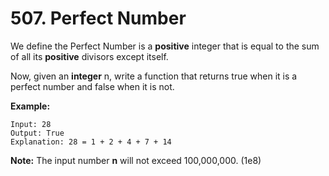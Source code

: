 # 507. Perfect Number

We define the Perfect Number is a **positive** integer that is equal to the sum of all its **positive** divisors except itself.

Now, given an **integer** n, write a function that returns true when it is a perfect number and false when it is not.

**Example:**
    
    Input: 28
    Output: True
    Explanation: 28 = 1 + 2 + 4 + 7 + 14

**Note:** The input number **n** will not exceed 100,000,000. (1e8)
 